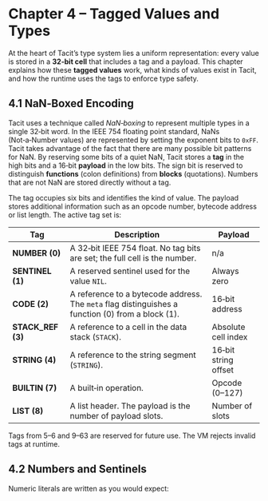 # Chapter 4 – Tagged Values and Types

At the heart of Tacit’s type system lies a uniform representation:
every value is stored in a **32‑bit cell** that includes a tag and a
payload. This chapter explains how these **tagged values** work,
what kinds of values exist in Tacit, and how the runtime uses the
tags to enforce type safety.

## 4.1 NaN‑Boxed Encoding

Tacit uses a technique called *NaN‑boxing* to represent multiple
types in a single 32‑bit word. In the IEEE 754 floating point
standard, NaNs (Not‑a‑Number values) are represented by setting the
exponent bits to `0xFF`. Tacit takes advantage of the fact that
there are many possible bit patterns for NaN. By reserving some bits
of a quiet NaN, Tacit stores a **tag** in the high bits and a
16‑bit **payload** in the low bits. The sign bit is reserved to
distinguish **functions** (colon definitions) from **blocks**
(quotations). Numbers that are not NaN are stored directly without
a tag.

The tag occupies six bits and identifies the kind of value. The
payload stores additional information such as an opcode number,
bytecode address or list length. The active tag set is:

| Tag | Description | Payload |
|---|---|---|
| **NUMBER (0)** | A 32‑bit IEEE 754 float. No tag bits are set; the full cell is the number. | n/a |
| **SENTINEL (1)** | A reserved sentinel used for the value `NIL`. | Always zero |
| **CODE (2)** | A reference to a bytecode address. The `meta` flag distinguishes a function (0) from a block (1). | 16‑bit address |
| **STACK_REF (3)** | A reference to a cell in the data stack (`STACK`). | Absolute cell index |
| **STRING (4)** | A reference to the string segment (`STRING`). | 16‑bit string offset |
| **BUILTIN (7)** | A built‑in operation. | Opcode (0–127) |
| **LIST (8)** | A list header. The payload is the number of payload slots. | Number of slots |

Tags from 5–6 and 9–63 are reserved for future use. The VM rejects
invalid tags at runtime.

## 4.2 Numbers and Sentinels

Numeric literals are written as you would expect:
